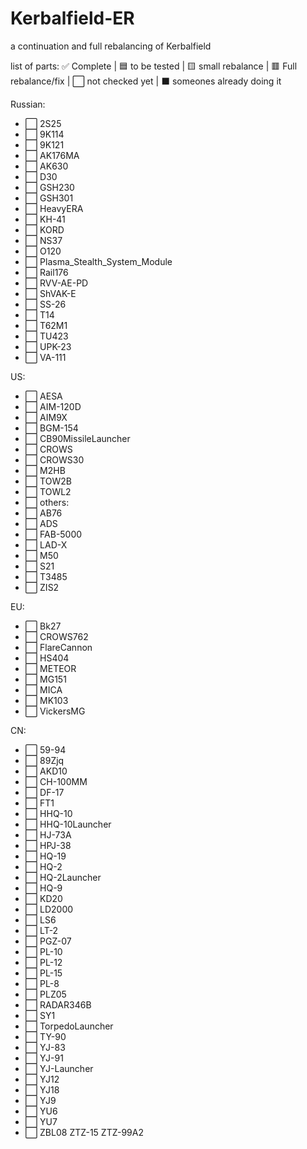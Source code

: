 # Kerbalfield-ER
a continuation and full rebalancing of Kerbalfield


list of parts:
✅ Complete | 🟦 to be tested | 🟨 small rebalance | 🟥 Full rebalance/fix | ⬜ not checked yet | ⬛ someones already doing it 

Russian:
- ⬜ 2S25
- ⬜ 9K114
- ⬜ 9K121
- ⬜ AK176MA
- ⬜ AK630
- ⬜ D30
- ⬜ GSH230
- ⬜ GSH301
- ⬜ HeavyERA
- ⬜ KH-41
- ⬜ KORD
- ⬜ NS37
- ⬜ O120
- ⬜ Plasma_Stealth_System_Module
- ⬜ Rail176
- ⬜ RVV-AE-PD
- ⬜ ShVAK-E
- ⬜ SS-26
- ⬜ T14
- ⬜ T62M1
- ⬜ TU423
- ⬜ UPK-23
- ⬜ VA-111 

US:
- ⬜ AESA
- ⬜ AIM-120D
- ⬜ AIM9X
- ⬜ BGM-154
- ⬜ CB90MissileLauncher
- ⬜ CROWS
- ⬜ CROWS30
- ⬜ M2HB
- ⬜ TOW2B
- ⬜ TOWL2 
- ⬜ others:
- ⬜ AB76
- ⬜ ADS
- ⬜ FAB-5000
- ⬜ LAD-X
- ⬜ M50
- ⬜ S21
- ⬜ T3485
- ⬜ ZIS2

EU:
- ⬜ Bk27
- ⬜ CROWS762
- ⬜ FlareCannon
- ⬜ HS404
- ⬜ METEOR
- ⬜ MG151
- ⬜ MICA
- ⬜ MK103
- ⬜ VickersMG

CN:
- ⬜ 59-94
- ⬜ 89Zjq
- ⬜ AKD10
- ⬜ CH-100MM
- ⬜ DF-17
- ⬜ FT1
- ⬜ HHQ-10
- ⬜ HHQ-10Launcher
- ⬜ HJ-73A
- ⬜ HPJ-38
- ⬜ HQ-19
- ⬜ HQ-2
- ⬜ HQ-2Launcher
- ⬜ HQ-9
- ⬜ KD20
- ⬜ LD2000
- ⬜ LS6
- ⬜ LT-2
- ⬜ PGZ-07
- ⬜ PL-10
- ⬜ PL-12
- ⬜ PL-15
- ⬜ PL-8
- ⬜ PLZ05
- ⬜ RADAR346B
- ⬜ SY1
- ⬜ TorpedoLauncher
- ⬜ TY-90
- ⬜ YJ-83
- ⬜ YJ-91
- ⬜ YJ-Launcher
- ⬜ YJ12
- ⬜ YJ18
- ⬜ YJ9
- ⬜ YU6
- ⬜ YU7
- ⬜ ZBL08
ZTZ-15
ZTZ-99A2
